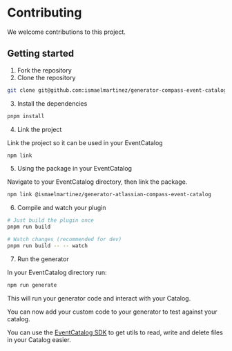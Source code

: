 # Contributing

We welcome contributions to this project. 

## Getting started

1. Fork the repository
2. Clone the repository

```sh
git clone git@github.com:ismaelmartinez/generator-compass-event-catalog.git
```

3. Install the dependencies

```sh
pnpm install
```

4. Link the project

Link the project so it can be used in your EventCatalog

```sh
npm link
```

5. Using the package in your EventCatalog

Navigate to your EventCatalog directory, then link the package.

```sh
npm link @ismaelmartinez/generator-atlassian-compass-event-catalog
```

6. Compile and watch your plugin

```sh
# Just build the plugin once
pnpm run build

# Watch changes (recommended for dev)
pnpm run build -- -- watch
```

7. Run the generator

In your EventCatalog directory run:

```sh
npm run generate
```

This will run your generator code and interact with your Catalog.

You can now add your custom code to your generator to test against your catalog.

You can use the [EventCatalog SDK](https://www.eventcatalog.dev/docs/sdk) to get utils to read, write and delete files in your Catalog easier.


